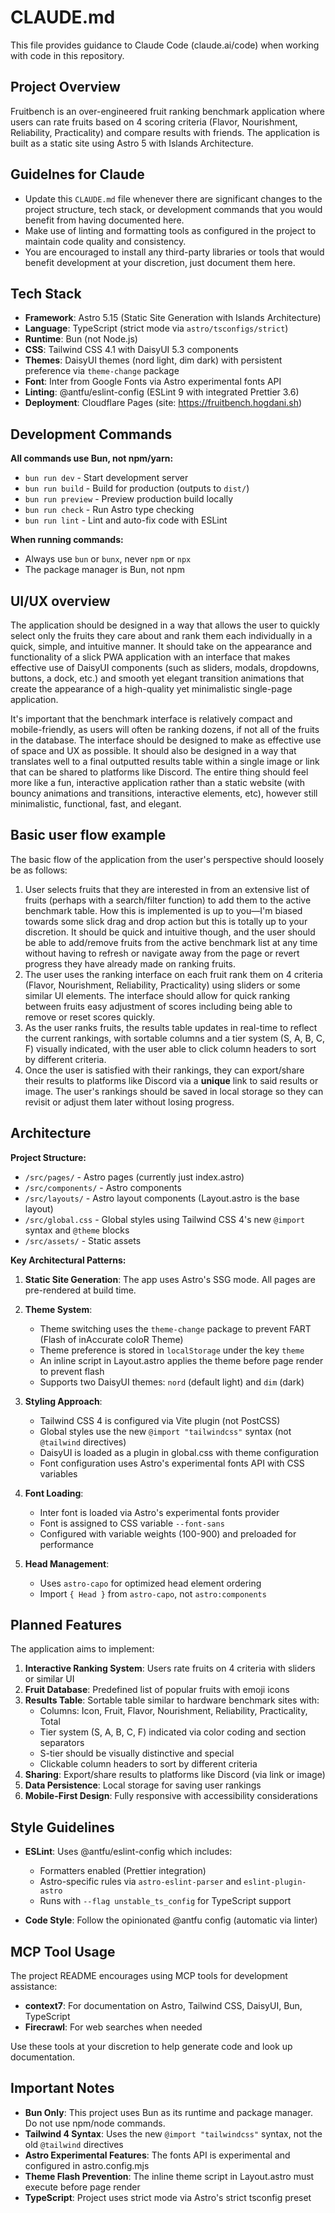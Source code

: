 # CLAUDE.md

This file provides guidance to Claude Code (claude.ai/code) when working with code in this repository.

## Project Overview

Fruitbench is an over-engineered fruit ranking benchmark application where users can rate fruits based on 4 scoring criteria (Flavor, Nourishment, Reliability, Practicality) and compare results with friends. The application is built as a static site using Astro 5 with Islands Architecture.

## Guidelnes for Claude

- Update this `CLAUDE.md` file whenever there are significant changes to the project structure, tech stack, or development commands that you would benefit from having documented here.
- Make use of linting and formatting tools as configured in the project to maintain code quality and consistency.
- You are encouraged to install any third-party libraries or tools that would benefit development at your discretion, just document them here.

## Tech Stack

- **Framework**: Astro 5.15 (Static Site Generation with Islands Architecture)
- **Language**: TypeScript (strict mode via `astro/tsconfigs/strict`)
- **Runtime**: Bun (not Node.js)
- **CSS**: Tailwind CSS 4.1 with DaisyUI 5.3 components
- **Themes**: DaisyUI themes (nord light, dim dark) with persistent preference via `theme-change` package
- **Font**: Inter from Google Fonts via Astro experimental fonts API
- **Linting**: @antfu/eslint-config (ESLint 9 with integrated Prettier 3.6)
- **Deployment**: Cloudflare Pages (site: https://fruitbench.hogdani.sh)

## Development Commands

**All commands use Bun, not npm/yarn:**

- `bun run dev` - Start development server
- `bun run build` - Build for production (outputs to `dist/`)
- `bun run preview` - Preview production build locally
- `bun run check` - Run Astro type checking
- `bun run lint` - Lint and auto-fix code with ESLint

**When running commands:**

- Always use `bun` or `bunx`, never `npm` or `npx`
- The package manager is Bun, not npm

## UI/UX overview

The application should be designed in a way that allows the user to quickly select only the fruits they care about and rank them each individually in a quick, simple, and intuitive manner. It should take on the appearance and functionality of a slick PWA application with an interface that makes effective use of DaisyUI components (such as sliders, modals, dropdowns, buttons, a dock, etc.) and smooth yet elegant transition animations that create the appearance of a high-quality yet minimalistic single-page application.

It's important that the benchmark interface is relatively compact and mobile-friendly, as users will often be ranking dozens, if not all of the fruits in the database. The interface should be designed to make as effective use of space and UX as possible. It should also be designed in a way that translates well to a final outputted results table within a single image or link that can be shared to platforms like Discord. The entire thing should feel more like a fun, interactive application rather than a static website (with bouncy animations and transitions, interactive elements, etc), however still minimalistic, functional, fast, and elegant.

## Basic user flow example

The basic flow of the application from the user's perspective should loosely be as follows:

1. User selects fruits that they are interested in from an extensive list of fruits (perhaps with a search/filter function) to add them to the active benchmark table. How this is implemented is up to you—I'm biased towards some slick drag and drop action but this is totally up to your discretion. It should be quick and intuitive though, and the user should be able to add/remove fruits from the active benchmark list at any time without having to refresh or navigate away from the page or revert progress they have already made on ranking fruits.
2. The user uses the ranking interface on each fruit rank them on 4 criteria (Flavor, Nourishment, Reliability, Practicality) using sliders or some similar UI elements. The interface should allow for quick ranking between fruits easy adjustment of scores including being able to remove or reset scores quickly.
3. As the user ranks fruits, the results table updates in real-time to reflect the current rankings, with sortable columns and a tier system (S, A, B, C, F) visually indicated, with the user able to click column headers to sort by different criteria.
4. Once the user is satisfied with their rankings, they can export/share their results to platforms like Discord via a **unique** link to said results or image. The user's rankings should be saved in local storage so they can revisit or adjust them later without losing progress.

## Architecture

**Project Structure:**

- `/src/pages/` - Astro pages (currently just index.astro)
- `/src/components/` - Astro components
- `/src/layouts/` - Astro layout components (Layout.astro is the base layout)
- `/src/global.css` - Global styles using Tailwind CSS 4's new `@import` syntax and `@theme` blocks
- `/src/assets/` - Static assets

**Key Architectural Patterns:**

1. **Static Site Generation**: The app uses Astro's SSG mode. All pages are pre-rendered at build time.

2. **Theme System**:
   - Theme switching uses the `theme-change` package to prevent FART (Flash of inAccurate coloR Theme)
   - Theme preference is stored in `localStorage` under the key `theme`
   - An inline script in Layout.astro applies the theme before page render to prevent flash
   - Supports two DaisyUI themes: `nord` (default light) and `dim` (dark)

3. **Styling Approach**:
   - Tailwind CSS 4 is configured via Vite plugin (not PostCSS)
   - Global styles use the new `@import "tailwindcss"` syntax (not `@tailwind` directives)
   - DaisyUI is loaded as a plugin in global.css with theme configuration
   - Font configuration uses Astro's experimental fonts API with CSS variables

4. **Font Loading**:
   - Inter font is loaded via Astro's experimental fonts provider
   - Font is assigned to CSS variable `--font-sans`
   - Configured with variable weights (100-900) and preloaded for performance

5. **Head Management**:
   - Uses `astro-capo` for optimized head element ordering
   - Import `{ Head }` from `astro-capo`, not `astro:components`

## Planned Features

The application aims to implement:

1. **Interactive Ranking System**: Users rate fruits on 4 criteria with sliders or similar UI
2. **Fruit Database**: Predefined list of popular fruits with emoji icons
3. **Results Table**: Sortable table similar to hardware benchmark sites with:
   - Columns: Icon, Fruit, Flavor, Nourishment, Reliability, Practicality, Total
   - Tier system (S, A, B, C, F) indicated via color coding and section separators
   - S-tier should be visually distinctive and special
   - Clickable column headers to sort by different criteria
4. **Sharing**: Export/share results to platforms like Discord (via link or image)
5. **Data Persistence**: Local storage for saving user rankings
6. **Mobile-First Design**: Fully responsive with accessibility considerations

## Style Guidelines

- **ESLint**: Uses @antfu/eslint-config which includes:
  - Formatters enabled (Prettier integration)
  - Astro-specific rules via `astro-eslint-parser` and `eslint-plugin-astro`
  - Runs with `--flag unstable_ts_config` for TypeScript support

- **Code Style**: Follow the opinionated @antfu config (automatic via linter)

## MCP Tool Usage

The project README encourages using MCP tools for development assistance:

- **context7**: For documentation on Astro, Tailwind CSS, DaisyUI, Bun, TypeScript
- **Firecrawl**: For web searches when needed

Use these tools at your discretion to help generate code and look up documentation.

## Important Notes

- **Bun Only**: This project uses Bun as its runtime and package manager. Do not use npm/node commands.
- **Tailwind 4 Syntax**: Uses the new `@import "tailwindcss"` syntax, not the old `@tailwind` directives
- **Astro Experimental Features**: The fonts API is experimental and configured in astro.config.mjs
- **Theme Flash Prevention**: The inline theme script in Layout.astro must execute before page render
- **TypeScript**: Project uses strict mode via Astro's strict tsconfig preset

